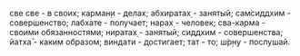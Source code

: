 све све - в своих; карман̣и - делах; абхиратах̣ - занятый; сам̇сиддхим - совершенство; лабхате - получает; нарах̣ - человек; сва-карма - своими обязанностями; ниратах̣ - занятый; сиддхим - совершенства; йатха̄ - каким образом; виндати - достигает; тат - то; ш́р̣н̣у - послушай.